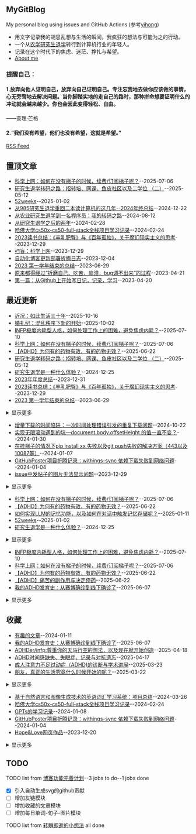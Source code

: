 ## MyGitBlog
My personal blog using issues and GitHub Actions (参考[yihong](https://github.com/yihong0618/gitblog))


* 用文字记录我的胡思乱想与生活的瞬间，我疯狂的想法与可能为之的行动。  
* 一个从[农学研究生退学](https://github.com/QiYongchuan/MyGitBlog/issues/84)转行到计算机行业的年轻人。
* 记录在这个时代下的焦虑、迷茫、挣扎与希望。
* [About me](https://github.com/QiYongchuan/Qiyongchuan)

### 提醒自己：
#### 1.放弃向他人证明自己，放弃向自己证明自己。专注忘我地去做你应该做的事情，心无旁骛地去解决问题。当你脚踏实地的走自己的路时，那种拼命想要证明什么的冲动就会越来越少。你也会因此变得轻松、自由。

——查理·芒格

#### 2.“我们没有希望，他们也没有希望，这就是希望。”

[RSS Feed](https://raw.githubusercontent.com/QiYongchuan/MyGitBlog/master/feed.xml)

## 置顶文章
- [科学上网：如何在没有梯子的时候，续费/订阅梯子呢？](https://github.com/QiYongchuan/MyGitBlog/issues/128)--2025-07-06
- [研究生退学转码之路：招转培、网课、鱼皮社区以及二学位  （二）](https://github.com/QiYongchuan/MyGitBlog/issues/124)--2025-05-12
- [52weeks](https://github.com/QiYongchuan/MyGitBlog/issues/113)--2025-01-02
- [从985研究生退学重回二本读计算机的这几年--2024年终总结](https://github.com/QiYongchuan/MyGitBlog/issues/110)--2024-12-22
- [从农业研究生退学到一名程序员：我的转码之路](https://github.com/QiYongchuan/MyGitBlog/issues/101)--2024-08-12
- [从研究生退学之后的两年](https://github.com/QiYongchuan/MyGitBlog/issues/84)--2024-02-28
- [哈佛大学cs50x-cs50-full-stack全栈项目学习记录](https://github.com/QiYongchuan/MyGitBlog/issues/82)--2024-02-24
- [2023读书总结：《丰乳肥臀》与《百年孤独》，关于魔幻现实主义的思考](https://github.com/QiYongchuan/MyGitBlog/issues/56)--2023-12-29
- [扫盲：科学上网](https://github.com/QiYongchuan/MyGitBlog/issues/54)--2023-12-29
- [自动化博客更新部署折腾日志](https://github.com/QiYongchuan/MyGitBlog/issues/35)--2023-12-04
- [2023 第一学年结束的总结](https://github.com/QiYongchuan/MyGitBlog/issues/23)--2023-06-29
- [原来都得经过“折磨自己、吃苦，崩溃，bug调不出来”的过程](https://github.com/QiYongchuan/MyGitBlog/issues/4)--2023-04-21
- [第一篇：从Github上开始写日记，记录，学习](https://github.com/QiYongchuan/MyGitBlog/issues/1)--2023-04-20
## 最近更新
- [近况：如此生活三十年](https://github.com/QiYongchuan/MyGitBlog/issues/131)--2025-10-16
- [婚礼纪：混乱秩序下新的开始](https://github.com/QiYongchuan/MyGitBlog/issues/130)--2025-10-02
- [INFP极度内耗型人格，如何处理工作上的困难，避免焦虑内耗？](https://github.com/QiYongchuan/MyGitBlog/issues/129)--2025-07-10
- [科学上网：如何在没有梯子的时候，续费/订阅梯子呢？](https://github.com/QiYongchuan/MyGitBlog/issues/128)--2025-07-06
- [【ADHD】为何有的药物有效，有的药物无效？](https://github.com/QiYongchuan/MyGitBlog/issues/127)--2025-06-22
- [研究生退学转码之路：招转培、网课、鱼皮社区以及二学位  （二）](https://github.com/QiYongchuan/MyGitBlog/issues/124)--2025-05-12
- [研究生退学是一种什么体验？](https://github.com/QiYongchuan/MyGitBlog/issues/111)--2024-12-25
- [2023年年度总结](https://github.com/QiYongchuan/MyGitBlog/issues/58)--2023-12-31
- [2023读书总结：《丰乳肥臀》与《百年孤独》，关于魔幻现实主义的思考](https://github.com/QiYongchuan/MyGitBlog/issues/56)--2023-12-29
- [2023 第一学年结束的总结](https://github.com/QiYongchuan/MyGitBlog/issues/23)--2023-06-29
<details><summary>显示更多</summary>

- [《一个帖子解决所有的英语学习问题》](https://github.com/QiYongchuan/MyGitBlog/issues/12)--2023-04-28
</details>

- [增量下载的时间陷阱：一次时间处理错误引发的重复下载问题](https://github.com/QiYongchuan/MyGitBlog/issues/106)--2024-10-22
- [实现无限滚动遇到的坑—document.body.offsetHeight 的值一直不变？](https://github.com/QiYongchuan/MyGitBlog/issues/76)--2024-01-30
- [在挂梯子的情况下pip install xx 失败以及git push失败的解决方案（443以及10087等）](https://github.com/QiYongchuan/MyGitBlog/issues/67)--2024-01-07
- [GitHubPoster项目折腾记录：withings-sync 依赖下载失败到网络问题](https://github.com/QiYongchuan/MyGitBlog/issues/64)--2024-01-04
- [issue中发帖子的图片无法显示问题](https://github.com/QiYongchuan/MyGitBlog/issues/55)--2023-12-29
<details><summary>显示更多</summary>

- [听了印度老哥的建议后修改权限，最终成功了！](https://github.com/QiYongchuan/MyGitBlog/issues/41)--2023-12-05
- [修改仓库的权限](https://github.com/QiYongchuan/MyGitBlog/issues/39)--2023-12-05
- [Git创建新的分支，开发新功能](https://github.com/QiYongchuan/MyGitBlog/issues/29)--2023-07-08
- [Python文件 xx.py如何打包成.exe格式文件，发给非程序员朋友玩](https://github.com/QiYongchuan/MyGitBlog/issues/27)--2023-07-07
- [Python中requests库发送请求时遇到的443问题](https://github.com/QiYongchuan/MyGitBlog/issues/26)--2023-07-07
- [Git 如何将本地仓库中上传一个本地有但是远程没有的分支？](https://github.com/QiYongchuan/MyGitBlog/issues/25)--2023-06-30
- [Git push时遇到10054问题](https://github.com/QiYongchuan/MyGitBlog/issues/24)--2023-06-30
</details>

- [科学上网：如何在没有梯子的时候，续费/订阅梯子呢？](https://github.com/QiYongchuan/MyGitBlog/issues/128)--2025-07-06
- [【ADHD】为何有的药物有效，有的药物无效？](https://github.com/QiYongchuan/MyGitBlog/issues/127)--2025-06-22
- [如何实现LLM的记忆功能，以及如何在对话中触发记忆存储呢？](https://github.com/QiYongchuan/MyGitBlog/issues/114)--2025-01-11
- [52weeks](https://github.com/QiYongchuan/MyGitBlog/issues/113)--2025-01-02
- [研究生退学是一种什么体验？](https://github.com/QiYongchuan/MyGitBlog/issues/111)--2024-12-25
<details><summary>显示更多</summary>

- [从985研究生退学重回二本读计算机的这几年--2024年终总结](https://github.com/QiYongchuan/MyGitBlog/issues/110)--2024-12-22
- [生活是一场持续不断的战斗](https://github.com/QiYongchuan/MyGitBlog/issues/109)--2024-11-17
- [增量下载的时间陷阱：一次时间处理错误引发的重复下载问题](https://github.com/QiYongchuan/MyGitBlog/issues/106)--2024-10-22
- [Java学习笔记16：Java中发送网络请求的各种方式](https://github.com/QiYongchuan/MyGitBlog/issues/103)--2024-08-15
- [OpenApiUtil ：封装调用接口的方法](https://github.com/QiYongchuan/MyGitBlog/issues/99)--2024-07-22
- [Java学习笔记15：数据结构](https://github.com/QiYongchuan/MyGitBlog/issues/98)--2024-07-19
- [基于自然语言和图像生成技术的英语词汇学习系统：项目总结](https://github.com/QiYongchuan/MyGitBlog/issues/96)--2024-03-26
- [SpringBoot学习笔记：RESTful应用接口](https://github.com/QiYongchuan/MyGitBlog/issues/92)--2024-03-19
- [SpringBoot学习笔记：拦截器](https://github.com/QiYongchuan/MyGitBlog/issues/91)--2024-03-19
- [Java学习笔记14：String类 ，StringBuffer以及StringBuilder](https://github.com/QiYongchuan/MyGitBlog/issues/90)--2024-03-18
- [Java学习笔记13：包装类](https://github.com/QiYongchuan/MyGitBlog/issues/89)--2024-03-18
- [Springboot学习笔记：@RequestMapping](https://github.com/QiYongchuan/MyGitBlog/issues/88)--2024-03-18
- [Springboot学习笔记：@Controller、@RestController以及@RequestBody](https://github.com/QiYongchuan/MyGitBlog/issues/87)--2024-03-18
- [SpringBoot学习笔记：与数据库打交道的方式(MyBatis和JPA)](https://github.com/QiYongchuan/MyGitBlog/issues/86)--2024-03-16
- [Java的一些基础知识点复习](https://github.com/QiYongchuan/MyGitBlog/issues/83)--2024-02-28
- [JavaScript Full Course - Beginner to Pro](https://github.com/QiYongchuan/MyGitBlog/issues/81)--2024-02-22
- [Django学习记录：如何创建一个项目](https://github.com/QiYongchuan/MyGitBlog/issues/80)--2024-02-04
- [python中的数据类型](https://github.com/QiYongchuan/MyGitBlog/issues/79)--2024-02-03
- [Python中面向对象编程](https://github.com/QiYongchuan/MyGitBlog/issues/78)--2024-02-03
- [Git-在已经建好的仓库中，将其中一部分文件夹单独上传到新的仓库中](https://github.com/QiYongchuan/MyGitBlog/issues/77)--2024-02-01
- [响应式页面实现的几种方式](https://github.com/QiYongchuan/MyGitBlog/issues/75)--2024-01-16
- [SCSS-增加变量的CSS](https://github.com/QiYongchuan/MyGitBlog/issues/74)--2024-01-16
- [ Git 的简单用法-cs50x](https://github.com/QiYongchuan/MyGitBlog/issues/73)--2024-01-16
- [GPTs的学习记录](https://github.com/QiYongchuan/MyGitBlog/issues/69)--2024-01-08
- [在挂梯子的情况下pip install xx 失败以及git push失败的解决方案（443以及10087等）](https://github.com/QiYongchuan/MyGitBlog/issues/67)--2024-01-07
- [git远程分支：如何将本地分支与远程分支相关联](https://github.com/QiYongchuan/MyGitBlog/issues/65)--2024-01-06
- [算法知识补充：递归与尾递归](https://github.com/QiYongchuan/MyGitBlog/issues/57)--2023-12-31
- [扫盲：科学上网](https://github.com/QiYongchuan/MyGitBlog/issues/54)--2023-12-29
- [算法设计与分析期末复习](https://github.com/QiYongchuan/MyGitBlog/issues/53)--2023-12-29
- [Get和post的区别在哪里？](https://github.com/QiYongchuan/MyGitBlog/issues/51)--2023-12-27
- [除了想象力，没有什么是限制](https://github.com/QiYongchuan/MyGitBlog/issues/50)--2023-12-23
- [软件工程复习笔记](https://github.com/QiYongchuan/MyGitBlog/issues/49)--2023-12-22
- [嵌入式开发实训记录](https://github.com/QiYongchuan/MyGitBlog/issues/43)--2023-12-09
- [增加了两条代码，试图解决push权限问题](https://github.com/QiYongchuan/MyGitBlog/issues/38)--2023-12-04
- [软件测试笔记备份](https://github.com/QiYongchuan/MyGitBlog/issues/34)--2023-12-04
- [计算机组成原理期末复习](https://github.com/QiYongchuan/MyGitBlog/issues/20)--2023-06-20
- [计算机网络期末复习](https://github.com/QiYongchuan/MyGitBlog/issues/19)--2023-06-18
- [操作系统期末复习](https://github.com/QiYongchuan/MyGitBlog/issues/17)--2023-06-09
- [JSP学习笔记](https://github.com/QiYongchuan/MyGitBlog/issues/2)--2023-04-21
</details>

- [INFP极度内耗型人格，如何处理工作上的困难，避免焦虑内耗？](https://github.com/QiYongchuan/MyGitBlog/issues/129)--2025-07-10
- [科学上网：如何在没有梯子的时候，续费/订阅梯子呢？](https://github.com/QiYongchuan/MyGitBlog/issues/128)--2025-07-06
- [【ADHD】为何有的药物有效，有的药物无效？](https://github.com/QiYongchuan/MyGitBlog/issues/127)--2025-06-22
- [【ADHD】痛苦的副作用与决定停药](https://github.com/QiYongchuan/MyGitBlog/issues/126)--2025-06-22
- [我的ADHD发育史：从赛博确诊到线下确诊了](https://github.com/QiYongchuan/MyGitBlog/issues/125)--2025-06-07
<details><summary>显示更多</summary>

- [研究生退学转码之路：招转培、网课、鱼皮社区以及二学位  （二）](https://github.com/QiYongchuan/MyGitBlog/issues/124)--2025-05-12
- [结束远程办公，治好了我的精神内耗](https://github.com/QiYongchuan/MyGitBlog/issues/123)--2025-05-08
- [chatgpt眼中的我](https://github.com/QiYongchuan/MyGitBlog/issues/122)--2025-04-30
- [我猜，他上次体检也是在婚检，那时他也26岁，我如今的年纪。](https://github.com/QiYongchuan/MyGitBlog/issues/121)--2025-04-27
- [ADHDer/infp:尊重你的天马行空的想法，以及现在就开始创造](https://github.com/QiYongchuan/MyGitBlog/issues/120)--2025-04-18
- [ADHD时间感缺失、失眠症、记录与对抗遗忘](https://github.com/QiYongchuan/MyGitBlog/issues/119)--2025-04-17
- [成人注意力不足过动症（ADHD)的诊断与学术进展](https://github.com/QiYongchuan/MyGitBlog/issues/118)--2025-03-23
- [朋友，真正的生活究竟什么时候开始的呢？](https://github.com/QiYongchuan/MyGitBlog/issues/117)--2025-03-22
- [ADHD失去时间感知以及理性思考](https://github.com/QiYongchuan/MyGitBlog/issues/116)--2025-02-12
- [找bug就像以前抓虫子，不一定会遇到什么稀奇古怪的虫子。](https://github.com/QiYongchuan/MyGitBlog/issues/115)--2025-01-15
- [转码后第一份工作：那些内耗焦虑的时刻](https://github.com/QiYongchuan/MyGitBlog/issues/105)--2024-10-20
- [跑车级大脑，但刹车失灵是一种什么体验：ADHD的困扰与天赋](https://github.com/QiYongchuan/MyGitBlog/issues/104)--2024-10-11
- [增援未来：健身与学习](https://github.com/QiYongchuan/MyGitBlog/issues/102)--2024-08-15
- [从农业研究生退学到一名程序员：我的转码之路](https://github.com/QiYongchuan/MyGitBlog/issues/101)--2024-08-12
- [火神的禁区与n<=4的联排插排](https://github.com/QiYongchuan/MyGitBlog/issues/100)--2024-08-11
- [海的那边是什么？  ](https://github.com/QiYongchuan/MyGitBlog/issues/97)--2024-06-03
- [第一次技术面试复盘](https://github.com/QiYongchuan/MyGitBlog/issues/85)--2024-03-07
- [从研究生退学之后的两年](https://github.com/QiYongchuan/MyGitBlog/issues/84)--2024-02-28
- [算法学习初体验：慢慢来，原来我也可以](https://github.com/QiYongchuan/MyGitBlog/issues/66)--2024-01-07
- [开题答辩拿了高分，但关于未来很迷茫](https://github.com/QiYongchuan/MyGitBlog/issues/52)--2023-12-28
- [除了想象力，没有什么是限制](https://github.com/QiYongchuan/MyGitBlog/issues/50)--2023-12-23
- [“既然这样，不如我们重新来过。”--考前押题复习的老师](https://github.com/QiYongchuan/MyGitBlog/issues/48)--2023-12-22
- [只要太阳出来了，一切都会好起来的](https://github.com/QiYongchuan/MyGitBlog/issues/46)--2023-12-20
- [迷失在寒冷的冬天](https://github.com/QiYongchuan/MyGitBlog/issues/45)--2023-12-13
- [漫长的冬天](https://github.com/QiYongchuan/MyGitBlog/issues/44)--2023-12-13
- [测试，看是否能顺利更新](https://github.com/QiYongchuan/MyGitBlog/issues/36)--2023-12-04
- [721面试复盘（外贸）](https://github.com/QiYongchuan/MyGitBlog/issues/30)--2023-07-21
- [快乐释放胶囊](https://github.com/QiYongchuan/MyGitBlog/issues/28)--2023-07-07
- [生活有无数种可能，这次决定先不想最坏的了](https://github.com/QiYongchuan/MyGitBlog/issues/15)--2023-05-12
- [生活需要cookie](https://github.com/QiYongchuan/MyGitBlog/issues/13)--2023-05-10
- [抢不到回家车票的概率是](https://github.com/QiYongchuan/MyGitBlog/issues/10)--2023-04-26
- [当下一次迷路的时候，就回来看看](https://github.com/QiYongchuan/MyGitBlog/issues/9)--2023-04-26
- [奶奶家的小狗与生日聚餐](https://github.com/QiYongchuan/MyGitBlog/issues/8)--2023-04-25
- [原来都得经过“折磨自己、吃苦，崩溃，bug调不出来”的过程](https://github.com/QiYongchuan/MyGitBlog/issues/4)--2023-04-21
- [第一篇：从Github上开始写日记，记录，学习](https://github.com/QiYongchuan/MyGitBlog/issues/1)--2023-04-20
</details>

## 收藏
- [有趣的文章](https://github.com/QiYongchuan/MyGitBlog/issues/71)--2024-01-11
- [我的ADHD发育史：从赛博确诊到线下确诊了](https://github.com/QiYongchuan/MyGitBlog/issues/125)--2025-06-07
- [ADHDer/infp:尊重你的天马行空的想法，以及现在就开始创造](https://github.com/QiYongchuan/MyGitBlog/issues/120)--2025-04-18
- [ADHD时间感缺失、失眠症、记录与对抗遗忘](https://github.com/QiYongchuan/MyGitBlog/issues/119)--2025-04-17
- [成人注意力不足过动症（ADHD)的诊断与学术进展](https://github.com/QiYongchuan/MyGitBlog/issues/118)--2025-03-23
- [朋友，真正的生活究竟什么时候开始的呢？](https://github.com/QiYongchuan/MyGitBlog/issues/117)--2025-03-22
<details><summary>显示更多</summary>

- [研究生退学是一种什么体验？](https://github.com/QiYongchuan/MyGitBlog/issues/111)--2024-12-25
- [2024一些完成的小事情](https://github.com/QiYongchuan/MyGitBlog/issues/72)--2024-01-14
- [GPTs的学习记录](https://github.com/QiYongchuan/MyGitBlog/issues/69)--2024-01-08
- [2024周记](https://github.com/QiYongchuan/MyGitBlog/issues/59)--2023-12-31
</details>

- [基于自然语言和图像生成技术的英语词汇学习系统：项目总结](https://github.com/QiYongchuan/MyGitBlog/issues/96)--2024-03-26
- [哈佛大学cs50x-cs50-full-stack全栈项目学习记录](https://github.com/QiYongchuan/MyGitBlog/issues/82)--2024-02-24
- [GPTs的学习记录](https://github.com/QiYongchuan/MyGitBlog/issues/69)--2024-01-08
- [GitHubPoster项目折腾记录：withings-sync 依赖下载失败到网络问题](https://github.com/QiYongchuan/MyGitBlog/issues/64)--2024-01-04
- [Hope&Love网页作品](https://github.com/QiYongchuan/MyGitBlog/issues/47)--2023-12-20
<details><summary>显示更多</summary>

- [AI创造：疯狂的蔬菜一家人     ](https://github.com/QiYongchuan/MyGitBlog/issues/33)--2023-12-03
- [AI作图的一些尝试](https://github.com/QiYongchuan/MyGitBlog/issues/32)--2023-12-02
- [实训项目（10天）](https://github.com/QiYongchuan/MyGitBlog/issues/18)--2023-06-12
- [实时聊天应用开发记录](https://github.com/QiYongchuan/MyGitBlog/issues/14)--2023-05-11
- [暂未成功的扇贝背单词项目](https://github.com/QiYongchuan/MyGitBlog/issues/11)--2023-04-27
</details>

## TODO
TODO list from [博客功能完善计划](https://github.com/QiYongchuan/MyGitBlog/issues/61)--3 jobs to do--1 jobs done
- [x] 引入自动生成svg的github贡献
- [ ] 增加友链模块
- [ ] 增加收藏的文章模块
- [ ] 增加每日单词-句子-图片模块

TODO list from [转瞬即逝的小想法](https://github.com/QiYongchuan/MyGitBlog/issues/60) all done

